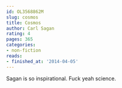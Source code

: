 ```yaml
---
id: OL3568862M
slug: cosmos
title: Cosmos
author: Carl Sagan
rating: 4
pages: 365
categories:
- non-fiction
reads:
- finished_at: '2014-04-05'
---
```

Sagan is so inspirational. Fuck yeah science.
